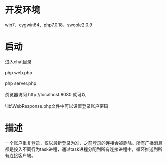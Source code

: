 # 开发环境
win7、cygwin64、php7.0.18、swoole2.0.9
# 启动
进入chat目录<br>
<br>
php web.php<br>
<br>
php server.php<br>
<br>
浏览器访问 http://localhost:8080 就可以<br>
<br>
\lib\WebResponse.php文件中可以设置登录账户密码
# 描述
一个账户重复登录，仅以最新登录为准，之前登录的连接会被删除。所有广播消息都是投入不同行为task进程，通过task进程分配到所有连接进程中，循环推送到所有连接客户端。
